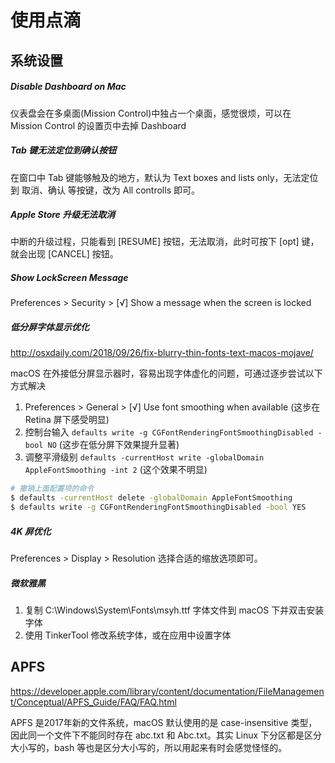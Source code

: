 # 使用点滴

## 系统设置

##### Disable Dashboard on Mac

仪表盘会在多桌面(Mission Control)中独占一个桌面，感觉很烦，可以在 Mission Control 的设置页中去掉 Dashboard

##### Tab 键无法定位到确认按钮

在窗口中 Tab 键能够触及的地方，默认为 Text boxes and lists only，无法定位到 取消、确认 等按键，改为 All controlls 即可。

##### Apple Store 升级无法取消

中断的升级过程，只能看到 [RESUME] 按钮，无法取消，此时可按下 [opt] 键，就会出现 [CANCEL] 按钮。

##### Show LockScreen Message

Preferences > Security > [√] Show a message when the screen is locked

##### 低分屏字体显示优化

http://osxdaily.com/2018/09/26/fix-blurry-thin-fonts-text-macos-mojave/

macOS 在外接低分屏显示器时，容易出现字体虚化的问题，可通过逐步尝试以下方式解决

1. Preferences > General > [√] Use font smoothing when available (这步在 Retina 屏下感受明显)
2. 控制台输入 `defaults write -g CGFontRenderingFontSmoothingDisabled -bool NO` (这步在低分屏下效果提升显著)
3. 调整平滑级别 `defaults -currentHost write -globalDomain AppleFontSmoothing -int 2` (这个效果不明显)

```bash
# 撤销上面配置项的命令
$ defaults -currentHost delete -globalDomain AppleFontSmoothing
$ defaults write -g CGFontRenderingFontSmoothingDisabled -bool YES
```

##### 4K 屏优化

Preferences > Display > Resolution 选择合适的缩放选项即可。

##### 微软雅黑

1. 复制 C:\Windows\System\Fonts\msyh.ttf 字体文件到 macOS 下并双击安装字体
2. 使用 TinkerTool 修改系统字体，或在应用中设置字体





## APFS

https://developer.apple.com/library/content/documentation/FileManagement/Conceptual/APFS_Guide/FAQ/FAQ.html

APFS 是2017年新的文件系统，macOS 默认使用的是 case-insensitive 类型，因此同一个文件下不能同时存在 abc.txt 和 Abc.txt。其实 Linux 下分区都是区分大小写的，bash 等也是区分大小写的，所以用起来有时会感觉怪怪的。

